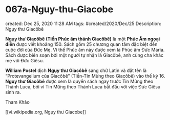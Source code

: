 # 067a-Nguy-thu-Giacobe

created: Dec 25, 2020 11:28 AM
tags: #created/2020/Dec/25
Description: Ngụy thư Giacôbê

**Ngụy thư Giacôbê (Tiền Phúc âm thánh Giacôbê)** là một **Phúc Âm ngoại điển** được viết khoảng 150. Sách gồm 25 chương quan tâm đặc biệt đến cuộc đời của Đức Mẹ. Vì thế Phúc âm này được xem là Phúc âm Đức Maria. Sách được biên soạn bởi một người tự nhận là Giacôbê, anh cùng cha khác mẹ với Đức Giêsu.

**William Postel** dịch **Ngụy thư Giacôbê** sang chữ Latin và đặt tên là “Protevangelium của Giacôbê” (Tiền-Tin Mừng theo Giacôbê) vào thế kỷ 16. **Ngụy thư Giacôbê** được xem là quyển sách ngay trước Tin Mừng theo Thánh Luca, bởi vì Tin Mừng theo Thánh Luca bắt đầu với việc Đức Giêsu sinh ra. 

Tham Khảo

[[vi.wikipedia.org, Ngụy thư Giacobe]]